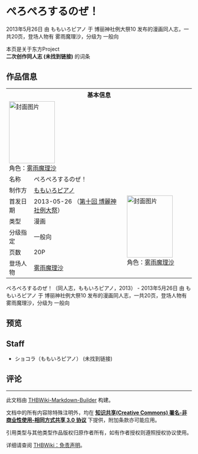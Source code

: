 # ぺろぺろするのぜ！

<!-- source html: G:\repos\THBWiki-Markdown-Builder\THBWikiMarkdown\Temp\main\1\15\ns0%3A%E3%81%BA%E3%82%8D%E3%81%BA%E3%82%8D%E3%81%99%E3%82%8B%E3%81%AE%E3%81%9C%EF%BC%81.html -->

2013年5月26日 由 ももいろピアノ 于 博丽神社例大祭10 发布的漫画同人志，一共20页，登场人物有 雾雨魔理沙，分级为 一般向

本页是关于东方Project  
 **二次创作同人志 (未找到链接)** 的词条

## 作品信息

<table><tbody><tr><th colspan="3">基本信息</th></tr><tr><td class="cover-artwork-mobile" colspan="2"><a href="./文件-ぺろぺろするのぜ！封面.jpg.md" class="image" title="封面图片"><img alt="封面图片" src="https://upload.thwiki.cc/thumb/2/2a/%E3%81%BA%E3%82%8D%E3%81%BA%E3%82%8D%E3%81%99%E3%82%8B%E3%81%AE%E3%81%9C%EF%BC%81%E5%B0%81%E9%9D%A2.jpg/124px-%E3%81%BA%E3%82%8D%E3%81%BA%E3%82%8D%E3%81%99%E3%82%8B%E3%81%AE%E3%81%9C%EF%BC%81%E5%B0%81%E9%9D%A2.jpg" decoding="async" loading="lazy" width="124" height="168" srcset="https://upload.thwiki.cc/thumb/2/2a/%E3%81%BA%E3%82%8D%E3%81%BA%E3%82%8D%E3%81%99%E3%82%8B%E3%81%AE%E3%81%9C%EF%BC%81%E5%B0%81%E9%9D%A2.jpg/187px-%E3%81%BA%E3%82%8D%E3%81%BA%E3%82%8D%E3%81%99%E3%82%8B%E3%81%AE%E3%81%9C%EF%BC%81%E5%B0%81%E9%9D%A2.jpg 1.5x, https://upload.thwiki.cc/thumb/2/2a/%E3%81%BA%E3%82%8D%E3%81%BA%E3%82%8D%E3%81%99%E3%82%8B%E3%81%AE%E3%81%9C%EF%BC%81%E5%B0%81%E9%9D%A2.jpg/249px-%E3%81%BA%E3%82%8D%E3%81%BA%E3%82%8D%E3%81%99%E3%82%8B%E3%81%AE%E3%81%9C%EF%BC%81%E5%B0%81%E9%9D%A2.jpg 2x" data-file-width="445" data-file-height="600"></a><div class="cover-char">角色：<a href="./雾雨魔理沙.md" title="雾雨魔理沙">雾雨魔理沙</a></div></td>
</tr><tr><td class="label">名称</td><td colspan="2"> ぺろぺろするのぜ！ </td></tr><tr><td class="label">制作方</td><td><a href="./ももいろピアノ.md" title="ももいろピアノ">ももいろピアノ</a></td><td class="cover-artwork" rowspan="6" style="min-width:168px;"><a href="./文件-ぺろぺろするのぜ！封面.jpg.md" class="image" title="封面图片"><img alt="封面图片" src="https://upload.thwiki.cc/thumb/2/2a/%E3%81%BA%E3%82%8D%E3%81%BA%E3%82%8D%E3%81%99%E3%82%8B%E3%81%AE%E3%81%9C%EF%BC%81%E5%B0%81%E9%9D%A2.jpg/124px-%E3%81%BA%E3%82%8D%E3%81%BA%E3%82%8D%E3%81%99%E3%82%8B%E3%81%AE%E3%81%9C%EF%BC%81%E5%B0%81%E9%9D%A2.jpg" decoding="async" loading="lazy" width="124" height="168" srcset="https://upload.thwiki.cc/thumb/2/2a/%E3%81%BA%E3%82%8D%E3%81%BA%E3%82%8D%E3%81%99%E3%82%8B%E3%81%AE%E3%81%9C%EF%BC%81%E5%B0%81%E9%9D%A2.jpg/187px-%E3%81%BA%E3%82%8D%E3%81%BA%E3%82%8D%E3%81%99%E3%82%8B%E3%81%AE%E3%81%9C%EF%BC%81%E5%B0%81%E9%9D%A2.jpg 1.5x, https://upload.thwiki.cc/thumb/2/2a/%E3%81%BA%E3%82%8D%E3%81%BA%E3%82%8D%E3%81%99%E3%82%8B%E3%81%AE%E3%81%9C%EF%BC%81%E5%B0%81%E9%9D%A2.jpg/249px-%E3%81%BA%E3%82%8D%E3%81%BA%E3%82%8D%E3%81%99%E3%82%8B%E3%81%AE%E3%81%9C%EF%BC%81%E5%B0%81%E9%9D%A2.jpg 2x" data-file-width="445" data-file-height="600"></a><div class="cover-char">角色：<a href="./雾雨魔理沙.md" title="雾雨魔理沙">雾雨魔理沙</a></div></td>
</tr><tr><td class="label">首发日期</td><td>2013-05-26&#160;（<a href="/展会作品列表?e=%E5%8D%9A%E4%B8%BD%E7%A5%9E%E7%A4%BE%E4%BE%8B%E5%A4%A7%E7%A5%AD%2310">第十回 博麗神社例大祭</a>）</td></tr><tr><td class="label">类型</td><td>漫画</td></tr><tr><td class="label">分级指定</td><td>一般向</td></tr><tr><td class="label">页数</td><td>20P</td></tr><tr><td class="label">登场人物</td><td><a href="./雾雨魔理沙.md" title="雾雨魔理沙">雾雨魔理沙</a></td></tr></tbody></table>

ぺろぺろするのぜ！（同人志，ももいろピアノ，2013） - 2013年5月26日 由 ももいろピアノ 于 博丽神社例大祭10 发布的漫画同人志，一共20页，登场人物有 雾雨魔理沙，分级为 一般向

## 预览

## Staff
- ショコラ（ももいろピアノ） (未找到链接)


## 评论




---

此文档由 [THBWiki-Markdown-Builder](https://github.com/Delsin-Yu/THBWiki-Markdown-Builder) 构建。

文档中的所有内容除特殊注明外，均在 [**知识共享(Creative Commons) 署名-非商业性使用-相同方式共享 3.0 协议**](https://creativecommons.org/licenses/by-sa/3.0/deed.zh-hans) 下提供，附加条款亦可能应用。

引用类型与其他类型作品版权归原作者所有，如有作者授权则遵照授权协议使用。

详细请查阅 [THBWiki：免责声明](https://thbwiki.cc/THBWiki:%E5%85%8D%E8%B4%A3%E5%A3%B0%E6%98%8E)。

